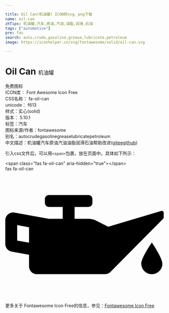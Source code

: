 ```yaml
---

title: Oil Can(机油罐) ICON转svg、png下载
name: oil-can
zhTips: 机油罐,汽车,原油,汽油,油脂,润滑,石油
tags: ["automotive"]
pre: fas
search: auto,crude,gasoline,grease,lubricate,petroleum
image: https://iconhelper.cn/svg/fontawesome/solid/oil-can.svg

---
```


# Oil Can  <small style="font-size: 60%;font-weight: 100">机油罐</small>


<div class="detail-page">
<p>
<span><span class="badge-success badge">免费图标</span> </span>
<br/>
<span>
ICON库：
<span class="badge-secondary badge">Font Awesome Icon Free</span> 
</span>
<br/>
<span>
CSS名称：
<span class="badge-secondary badge">fa-oil-can</span> 
</span>
<br/>
<span>
unicode：
<span class="badge-secondary badge">f613</span> 
<copy-btn content='f613' btn-title=""></copy-btn>
<copy-btn :content='String.fromCodePoint(parseInt("f613", 16))' btn-title="复制U"></copy-btn>
</span><br/><span>样式：<span class="badge-light badge">实心(solid)</span></span>
<br/>
<span>
版本：
<span class="badge-secondary badge">5.10.1</span> 
</span><br/><span>标签：<span class="badge-light badge"><router-link to="/tags/automotive.html">汽车</router-link></span></span>
<br/>
<span>图标来源/作者：<span class="badge-light badge">fontawesome</span></span> 
<br/>
<span>别名：<span class="badge-light badge">auto</span><span class="badge-light badge">crude</span><span class="badge-light badge">gasoline</span><span class="badge-light badge">grease</span><span class="badge-light badge">lubricate</span><span class="badge-light badge">petroleum</span></span><br/><span class="zh-detail">中文描述：<span class="badge-primary badge">机油罐</span><span class="badge-primary badge">汽车</span><span class="badge-primary badge">原油</span><span class="badge-primary badge">汽油</span><span class="badge-primary badge">油脂</span><span class="badge-primary badge">润滑</span><span class="badge-primary badge">石油</span><span class="help-link"><span>帮助改进</span>(<a href="https://gitee.com/liuwave/icon-helper/edit/master/json/fontawesome/solid/oil-can.json" target="_blank" rel="noopener noreferrer">gitee</a><a href="https://github.com/liuwave/icon-helper/edit/master/json/fontawesome/solid/oil-can.json" target="_blank" rel="noopener noreferrer">github</a></span>)</span><br/>
</p>
</div>
<div class="alert alert-dark">
  <i class="fas fa-oil-can fa-xs"></i>
  <i class="fas fa-oil-can fa-sm"></i>
  <i class="fas fa-oil-can fa-lg"></i>
  <i class="fas fa-oil-can fa-2x"></i>
  <i class="fas fa-oil-can fa-3x"></i>
  <i class="fas fa-oil-can fa-5x"></i>
  <i class="fas fa-oil-can fa-7x"></i>
</div>
<div>
  <p>引入css文件后，可以用<code>&lt;span&gt;</code>包裹，放在页面中。具体如下所示：    
  </p>
  <div class="alert alert-primary" style="font-size: 14px">
    &lt;span class="fas fa-oil-can" aria-hidden="true"&gt;&lt;/span&gt;
    <copy-btn content='<span class="fas fa-oil-can" aria-hidden="true"></span>'></copy-btn>
  </div>
  <div class="alert alert-secondary">
    <i class="fas fa-oil-can"
    style="font-size: 24px"
    aria-hidden="true"></i> fas fa-oil-can
    <copy-btn content="fas fa-oil-can" btn-title="复制图标名称"></copy-btn>
  </div>
</div>
<div id="svg" class="svg-wrap">
<svg xmlns="http://www.w3.org/2000/svg" viewBox="0 0 640 512"><path d="M629.8 160.31L416 224l-50.49-25.24a64.07 64.07 0 0 0-28.62-6.76H280v-48h56c8.84 0 16-7.16 16-16v-16c0-8.84-7.16-16-16-16H176c-8.84 0-16 7.16-16 16v16c0 8.84 7.16 16 16 16h56v48h-56L37.72 166.86a31.9 31.9 0 0 0-5.79-.53C14.67 166.33 0 180.36 0 198.34v94.95c0 15.46 11.06 28.72 26.28 31.48L96 337.46V384c0 17.67 14.33 32 32 32h274.63c8.55 0 16.75-3.42 22.76-9.51l212.26-214.75c1.5-1.5 2.34-3.54 2.34-5.66V168c.01-5.31-5.08-9.15-10.19-7.69zM96 288.67l-48-8.73v-62.43l48 8.73v62.43zm453.33 84.66c0 23.56 19.1 42.67 42.67 42.67s42.67-19.1 42.67-42.67S592 288 592 288s-42.67 61.77-42.67 85.33z"/></svg>
</div>
<detail full-name='fa-oil-can'></detail>

<Vssue title="关于“Oil Can”的评论" />
    
<div><p>更多关于  Fontawesome Icon Free的信息，参见：<a target="_blank" href="https://iconhelper.cn/fontawesome.html">Fontawesome Icon Free</a>
</p></div>
